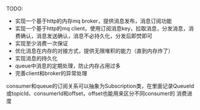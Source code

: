 TODO:
* 实现一个基于http的内存mq broker，提供消息发布，消息订阅功能
* 实现一个基于http的mq client，使用订阅消息key，拉取消息，分发消息，消费确认，消息发送确认，消息不必持久化，分发后即焚即可
* 实现至少消费一次保证
* 优化消息在内存的对接方式，提供无限堆积的能力（直到内存炸了）
* 实现消息的持久化
* queue中消息的定期处理，防止内存占用过多
* 完善client和broker的异常处理


consumer和queue的订阅关系可以抽象为Subscription类，在里面记录QueueId或topicId、consumerId和offset，offset也能用来区分不同consumer的
消费进度

